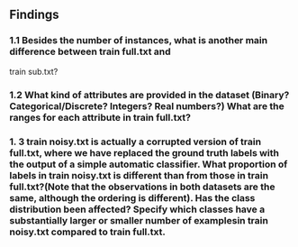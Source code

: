 ## Findings

### 1.1 Besides the number of instances, what is another main difference between train full.txt and
train sub.txt?



### 1.2 What kind of attributes are provided in the dataset (Binary? Categorical/Discrete? Integers? Real numbers?) What are the ranges for each attribute in train full.txt?

### 1. 3 train noisy.txt is actually a corrupted version of train full.txt, where we have replaced the ground truth labels with the output of a simple automatic classifier. What proportion of labels in train noisy.txt is different than from those in train full.txt?(Note that the observations in both datasets are the same, although the ordering is different). Has the class distribution been affected? Specify which classes have a substantially larger or smaller number of examplesin train noisy.txt compared to train full.txt.

